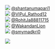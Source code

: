 
 ![](http://pbs.twimg.com/profile_images/1277836432204152832/_1S_ymYF_normal.jpg) [@shantanumapari1](https://twitter.com/shantanumapari1)<br>![](http://pbs.twimg.com/profile_images/1265227659945971713/tvjXC_ac_normal.jpg) [@VIPul_Rathod12](https://twitter.com/VIPul_Rathod12)<br>![](http://pbs.twimg.com/profile_images/1349199992884318208/iOk7n_OS_normal.jpg) [@RohitJa88811715](https://twitter.com/RohitJa88811715)<br>![](http://pbs.twimg.com/profile_images/1360811647623974914/VLdZ45cq_normal.jpg) [@WakandanLion](https://twitter.com/WakandanLion)<br>![](http://pbs.twimg.com/profile_images/1362413461280411649/SZVukP8F_normal.jpg) [@smymadkri0](https://twitter.com/smymadkri0)<br> 

![](https://visitor-badge.laobi.icu/badge?page_id=ponder)
